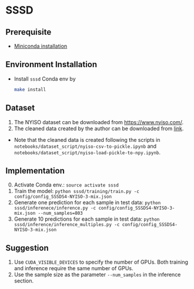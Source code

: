 # SSSD

## Prerequisite
- [Miniconda installation](https://docs.anaconda.com/free/miniconda/miniconda-install/)

## Environment Installation
- Install `sssd` Conda env by
   ```bash
   make install
   ```

## Dataset
1. The NYISO dataset can be downloaded from https://www.nyiso.com/.
2. The cleaned data created by the author can be downloaded from [link](https://drive.google.com/drive/folders/1dwPkBIHSikhQ5ru3HPQiILSnaGAtP3Yr?usp=sharing).


- Note that the cleaned data is created following the scripts in `notebooks/dataset_script/nyiso-csv-to-pickle.ipynb` and `notebooks/dataset_script/nyiso-load-pickle-to-npy.ipynb`.

## Implementation
0. Activate Conda env.: `source activate sssd`
1. Train the model: `python sssd/training/train.py -c config/config_SSSDS4-NYISO-3-mix.json`
2. Generate one prediction for each sample in test data: `python sssd/inferenece/inference.py -c config/config_SSSDS4-NYISO-3-mix.json --num_samples=803`
3. Generate 10 predictions for each sample in test data: `python sssd/inference/inference_multiples.py -c config/config_SSSDS4-NYISO-3-mix.json`


## Suggestion
1. Use `CUDA_VISIBLE_DEVICES` to specify the number of GPUs. Both training and inference require the same number of GPUs.
2. Use the sample size as the parameter `--num_samples` in the inference section.
